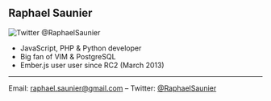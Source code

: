 ##  Raphael Saunier

<img src="https://si0.twimg.com/profile_images/378800000424357474/134751f6480c80f27b263641b2d6ab7a.jpeg" alt="Twitter @RaphaelSaunier" />

- JavaScript, PHP & Python developer
- Big fan of VIM & PostgreSQL
- Ember.js user user since RC2 (March 2013)

* * *

Email: [raphael.saunier@gmail.com](mailto:raphael.saunier@gmail.com) – Twitter: [@RaphaelSaunier](http://twitter.com/RaphaelSaunier)

